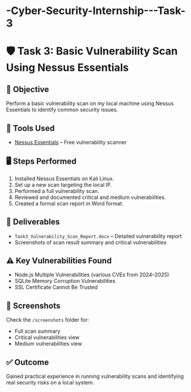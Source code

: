 # -Cyber-Security-Internship---Task-3
# 🛡️ Task 3: Basic Vulnerability Scan Using Nessus Essentials

## 📌 Objective
Perform a basic vulnerability scan on my local machine using Nessus Essentials to identify common security issues.

## 🧰 Tools Used
- [Nessus Essentials](https://www.tenable.com/products/nessus/nessus-essentials) – Free vulnerability scanner

## 🖥️ Steps Performed
1. Installed Nessus Essentials on Kali Linux.
2. Set up a new scan targeting the local IP.
3. Performed a full vulnerability scan.
4. Reviewed and documented critical and medium vulnerabilities.
5. Created a formal scan report in Word format.

## 📄 Deliverables
- `Task3_Vulnerability_Scan_Report.docx` – Detailed vulnerability report
- Screenshots of scan result summary and critical vulnerabilities

## ⚠️ Key Vulnerabilities Found
- Node.js Multiple Vulnerabilities (various CVEs from 2024–2025)
- SQLite Memory Corruption Vulnerabilities
- SSL Certificate Cannot Be Trusted

## 📸 Screenshots
Check the `/screenshots` folder for:
- Full scan summary
- Critical vulnerabilities view
- Medium vulnerabilities view

## ✅ Outcome
Gained practical experience in running vulnerability scans and identifying real security risks on a local system.

